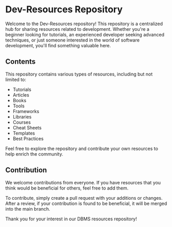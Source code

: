 # Dev-Resources Repository

Welcome to the Dev-Resources repository! This repository is a centralized hub for sharing resources related to development. Whether you're a beginner looking for tutorials, an experienced developer seeking advanced techniques, or just someone interested in the world of software development, you'll find something valuable here.

## Contents

This repository contains various types of resources, including but not limited to:

- Tutorials
- Articles
- Books
- Tools
- Frameworks
- Libraries
- Courses
- Cheat Sheets
- Templates
- Best Practices

Feel free to explore the repository and contribute your own resources to help enrich the community.

## Contribution

We welcome contributions from everyone. If you have resources that you think would be beneficial for others, feel free to add them.

To contribute, simply create a pull request with your additions or changes. After a review, if your contribution is found to be beneficial, it will be merged into the main branch.

Thank you for your interest in our DBMS resources repository!
